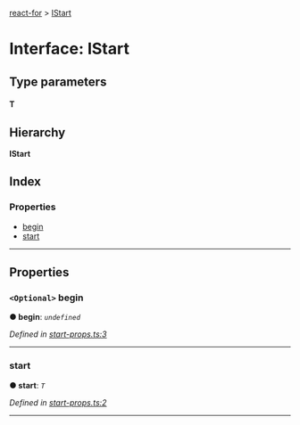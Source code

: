 [react-for](../README.md) > [IStart](../interfaces/istart.md)

# Interface: IStart

## Type parameters
#### T 
## Hierarchy

**IStart**

## Index

### Properties

* [begin](istart.md#begin)
* [start](istart.md#start)

---

## Properties

<a id="begin"></a>

### `<Optional>` begin

**● begin**: *`undefined`*

*Defined in [start-props.ts:3](https://github.com/MJez29/react-for/blob/2671f07/src/start-props.ts#L3)*

___
<a id="start"></a>

###  start

**● start**: *`T`*

*Defined in [start-props.ts:2](https://github.com/MJez29/react-for/blob/2671f07/src/start-props.ts#L2)*

___

